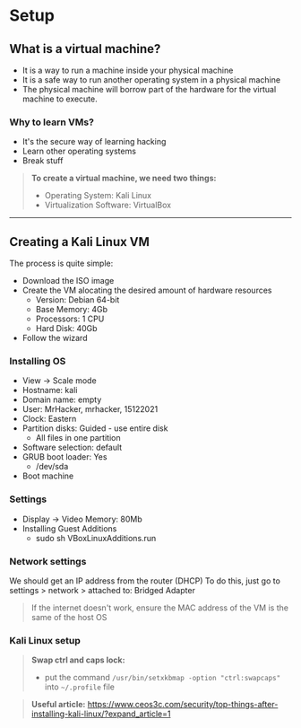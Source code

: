 # Setup

## What is a virtual machine?

- It is a way to run a machine inside your physical machine
- It is a safe way to run another operating system in a physical machine
- The physical machine will borrow part of the hardware for the virtual machine to execute.

### Why to learn VMs?
- It's the secure way of learning hacking
- Learn other operating systems
- Break stuff

> **To create a virtual machine, we need two things:**
> - Operating System: Kali Linux
> - Virtualization Software: VirtualBox
>

---

## Creating a Kali Linux VM

The process is quite simple:
- Download the ISO image
- Create the VM alocating the desired amount of hardware resources
  - Version: Debian 64-bit
  - Base Memory: 4Gb 
  - Processors: 1 CPU
  - Hard Disk: 40Gb
- Follow the wizard

### Installing OS
- View -> Scale mode
- Hostname: kali
- Domain name: empty
- User: MrHacker, mrhacker, 15122021
- Clock: Eastern
- Partition disks: Guided - use entire disk
  - All files in one partition
- Software selection: default
- GRUB boot loader: Yes
  - /dev/sda
- Boot machine

### Settings

- Display -> Video Memory: 80Mb
- Installing Guest Additions
  - sudo sh VBoxLinuxAdditions.run

### Network settings

We should get an IP address from the router (DHCP)
To do this, just go to settings > network > attached to: Bridged Adapter

> If the internet doesn't work, ensure the MAC address of the VM is the same of the host OS
>

### Kali Linux setup

> **Swap ctrl and caps lock:**
> - put the command `/usr/bin/setxkbmap -option "ctrl:swapcaps"` into `~/.profile` file
>

> **Useful article:**
> https://www.ceos3c.com/security/top-things-after-installing-kali-linux/?expand_article=1
>

